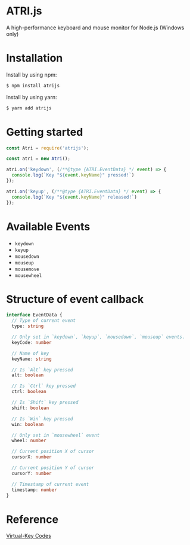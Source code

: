# ATRI.js

A high-performance keyboard and mouse monitor for Node.js (Windows only)

# Installation

Install by using npm:

```bash
$ npm install atrijs
```

Install by using yarn:

```bash
$ yarn add atrijs
```

# Getting started

```javascript
const Atri = require('atrijs');

const atri = new Atri();

atri.on('keydown', (/**@type {ATRI.EventData} */ event) => {
  console.log(`Key "${event.keyName}" pressed!`)
});

atri.on('keyup', (/**@type {ATRI.EventData} */ event) => {
  console.log(`Key "${event.keyName}" released!`)
});
```

# Available Events

+ `keydown`
+ `keyup`
+ `mousedown`
+ `mouseup`
+ `mousemove`
+ `mousewheel`

# Structure of event callback 

```typescript
interface EventData {
  // Type of current event
  type: string

  // Only set in `keydown`, `keyup`, `mousedown`, `mouseup` events.
  keyCode: number

  // Name of key
  keyName: string

  // Is `Alt` key pressed
  alt: boolean

  // Is `Ctrl` key pressed
  ctrl: boolean

  // Is `Shift` key pressed
  shift: boolean

  // Is `Win` key pressed
  win: boolean

  // Only set in `mousewheel` event
  wheel: number

  // Current position X of cursor
  cursorX: number

  // Current position Y of cursor
  cursorY: number

  // Timestamp of current event
  timestamp: number
}
```

# Reference

[Virtual-Key Codes](https://docs.microsoft.com/en-us/windows/win32/inputdev/virtual-key-codes)
